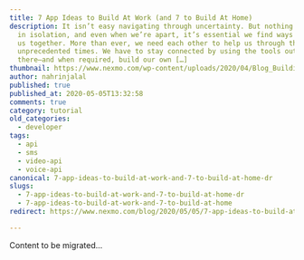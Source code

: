 ```yaml
---
title: 7 App Ideas to Build At Work (and 7 to Build At Home)
description: It isn’t easy navigating through uncertainty. But nothing happens
  in isolation, and even when we’re apart, it’s essential we find ways to bring
  us together. More than ever, we need each other to help us through these
  unprecedented times. We have to stay connected by using the tools out
  there—and when required, build our own […]
thumbnail: https://www.nexmo.com/wp-content/uploads/2020/04/Blog_Building-Communications-Apps_1200x600.png
author: nahrinjalal
published: true
published_at: 2020-05-05T13:32:58
comments: true
category: tutorial
old_categories:
  - developer
tags:
  - api
  - sms
  - video-api
  - voice-api
canonical: 7-app-ideas-to-build-at-work-and-7-to-build-at-home-dr
slugs:
  - 7-app-ideas-to-build-at-work-and-7-to-build-at-home-dr
  - 7-app-ideas-to-build-at-work-and-7-to-build-at-home
redirect: https://www.nexmo.com/blog/2020/05/05/7-app-ideas-to-build-at-work-and-7-to-build-at-home-dr

---
```

Content to be migrated...